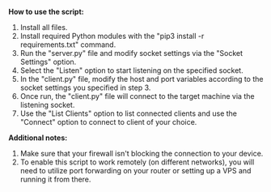 **How to use the script:**
1. Install all files.
2. Install required Python modules with the "pip3 install -r requirements.txt" command.
3. Run the "server.py" file and modify socket settings via the "Socket Settings" option.
4. Select the "Listen" option to start listening on the specified socket.
5. In the "client.py" file, modify the host and port variables according to the socket settings you specified in step 3.
6. Once run, the "client.py" file will connect to the target machine via the listening socket.
7. Use the "List Clients" option to list connected clients and use the "Connect" option to connect to client of your choice.



**Additional notes:**
1. Make sure that your firewall isn't blocking the connection to your device.
2. To enable this script to work remotely (on different networks), you will need to utilize port forwarding on your router or setting up a VPS and running it from there.
